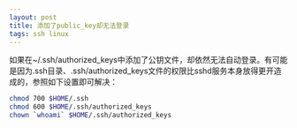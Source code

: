 ```yaml
---
layout: post
title: 添加了public_key却无法登录 
tags: ssh linux
---
```


如果在~/.ssh/authorized_keys中添加了公钥文件，却依然无法自动登录。有可能是因为.ssh目录、.ssh/authorized_keys文件的权限比sshd服务本身放得更开造成的，参照如下设置即可解决：

```sh
chmod 700 $HOME/.ssh
chmod 600 $HOME/.ssh/authorized_keys
chown `whoami` $HOME/.ssh/authorized_keys
```
